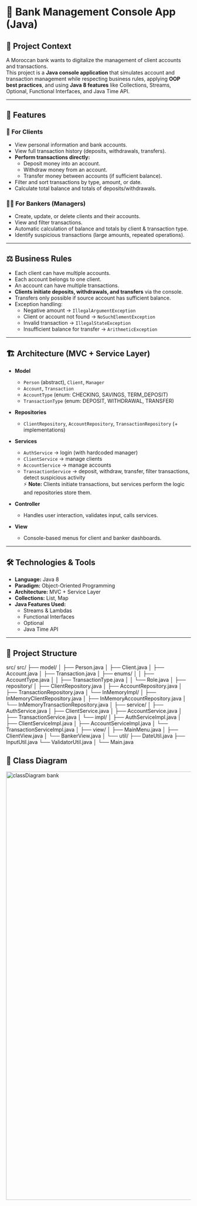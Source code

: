 # 🏦 Bank Management Console App (Java)

## 📌 Project Context
A Moroccan bank wants to digitalize the management of client accounts and transactions.  
This project is a **Java console application** that simulates account and transaction management while respecting business rules, applying **OOP best practices**, and using **Java 8 features** like Collections, Streams, Optional, Functional Interfaces, and Java Time API.

---

## 🚀 Features

### 👤 For Clients
- View personal information and bank accounts.
- View full transaction history (deposits, withdrawals, transfers).
- **Perform transactions directly:**
  - Deposit money into an account.
  - Withdraw money from an account.
  - Transfer money between accounts (if sufficient balance).
- Filter and sort transactions by type, amount, or date.
- Calculate total balance and totals of deposits/withdrawals.

### 🧑‍💼 For Bankers (Managers)
- Create, update, or delete clients and their accounts.
- View and filter transactions.
- Automatic calculation of balance and totals by client & transaction type.
- Identify suspicious transactions (large amounts, repeated operations).

---

## ⚖️ Business Rules
- Each client can have multiple accounts.
- Each account belongs to one client.
- An account can have multiple transactions.
- **Clients initiate deposits, withdrawals, and transfers** via the console.
- Transfers only possible if source account has sufficient balance.
- Exception handling:
  - Negative amount → `IllegalArgumentException`
  - Client or account not found → `NoSuchElementException`
  - Invalid transaction → `IllegalStateException`
  - Insufficient balance for transfer → `ArithmeticException`

---

## 🏗️ Architecture (MVC + Service Layer)

- **Model**
  - `Person` (abstract), `Client`, `Manager`
  - `Account`, `Transaction`
  - `AccountType` (enum: CHECKING, SAVINGS, TERM_DEPOSIT)
  - `TransactionType` (enum: DEPOSIT, WITHDRAWAL, TRANSFER)

- **Repositories**
  - `ClientRepository`, `AccountRepository`, `TransactionRepository` (+ implementations)

- **Services**
  - `AuthService` → login (with hardcoded manager)
  - `ClientService` → manage clients
  - `AccountService` → manage accounts
  - `TransactionService` → deposit, withdraw, transfer, filter transactions, detect suspicious activity  
    ⚡ **Note:** Clients initiate transactions, but services perform the logic and repositories store them.

- **Controller**
  - Handles user interaction, validates input, calls services.

- **View**
  - Console-based menus for client and banker dashboards.

---

## 🛠️ Technologies & Tools
- **Language:** Java 8
- **Paradigm:** Object-Oriented Programming
- **Architecture:** MVC + Service Layer
- **Collections:** List, Map
- **Java Features Used:**
  - Streams & Lambdas
  - Functional Interfaces
  - Optional
  - Java Time API

---

## 📂 Project Structure
src/
src/
├── model/
│   ├── Person.java
│   ├── Client.java
│   ├── Account.java
│   ├── Transaction.java
│   ├── enums/
│   │   ├── AccountType.java
│   │   ├── TransactionType.java
│   │   └── Role.java
│
├── repository/
│   ├── ClientRepository.java
│   ├── AccountRepository.java
│   ├── TransactionRepository.java
│   └── InMemoryImpl/
│       ├── InMemoryClientRepository.java
│       ├── InMemoryAccountRepository.java
│       └── InMemoryTransactionRepository.java
│
├── service/
│   ├── AuthService.java
│   ├── ClientService.java
│   ├── AccountService.java
│   ├── TransactionService.java
│   └── impl/
│       ├── AuthServiceImpl.java
│       ├── ClientServiceImpl.java
│       ├── AccountServiceImpl.java
│       └── TransactionServiceImpl.java
│
├── view/
│   ├── MainMenu.java
│   ├── ClientView.java
│   └── BankerView.java
│
└── util/
    ├── DateUtil.java
    ├── InputUtil.java
    └── ValidatorUtil.java
│
└── Main.java



## 📂 Class Diagram

<img width="827" height="1169" alt="classDiagram bank" src="https://github.com/user-attachments/assets/3c5d57e7-59db-4660-9826-ec8c0e7c12e1" />
